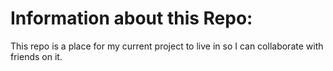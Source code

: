 # Information about this Repo:

This repo is a place for my current project to live in so I can collaborate with friends on it.

